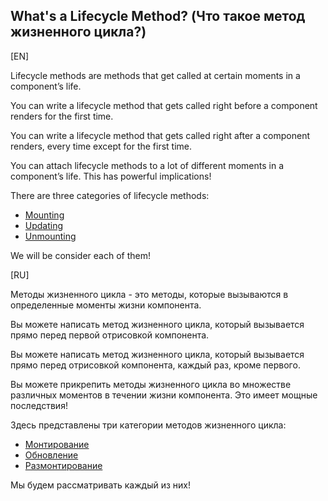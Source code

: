 ## What's a Lifecycle Method? (Что такое метод жизненного цикла?)

[EN]

Lifecycle methods are methods that get called at certain moments in a component’s life.

You can write a lifecycle method that gets called right before a component renders for the first time.

You can write a lifecycle method that gets called right after a component renders, every time except for the first time.

You can attach lifecycle methods to a lot of different moments in a component’s life. This has powerful implications!


There are three categories of lifecycle methods: 
* [Mounting](types/mounting/MountingLifecycleMethods.md)
* [Updating](/chapters/lifecycle_methods/types/updating/UpdatingLifecycleMethods.md)
* [Unmounting](/chapters/lifecycle_methods/types/unmounting/UnmountingLifecycleMethods.md)

We will be consider each of them! 

[RU]

Методы жизненного цикла - это методы, которые вызываются в определенные моменты жизни компонента.

Вы можете написать метод жизненного цикла, который вызывается прямо перед первой отрисовкой компонента.

Вы можете написать метод жизненного цикла, который вызывается прямо перед отрисовкой компонента, каждый раз, кроме первого.

Вы можете прикрепить методы жизненного цикла во множестве различных моментов в течении жизни компонента. Это имеет мощные последствия!

Здесь представлены три категории методов жизненного цикла: 
* [Монтирование](types/mounting/MountingLifecycleMethods.md)
* [Обновление](/chapters/lifecycle_methods/types/updating/UpdatingLifecycleMethods.md)
* [Размонтирование](/chapters/lifecycle_methods/types/unmounting/UnmountingLifecycleMethods.md)

Мы будем рассматривать каждый из них!
